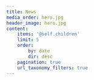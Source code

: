 ```yaml
---
title: News
media_order: hero.jpg
header_image: hero.jpg
content:
    items: '@self.children'
    limit: 5
    order:
        by: date
        dir: desc
    pagination: true
    url_taxonomy_filters: true
---
```


